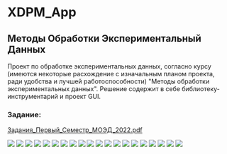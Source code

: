 # XDPM_App

## Методы Обработки Экспериментальный Данных

Проект по обработке экспериментальных данных, согласно курсу (имеются некоторые расхождение с изначальным планом проекта, ради удобства и лучшей работоспособности) "Методы обработки экспериментальных данных". Решение содержит в себе библиотеку-инструментарий и проект GUI.

### Задание:
[Задания_Первый_Семестр_МОЭД_2022.pdf](https://github.com/bygorishe/XDPM_App/files/10155729/_._._._2022.pdf)

![](https://github.com/bygorishe/XDPM_App/blob/master/%D0%9C%D0%9E%D0%AD%D0%94%20%D0%97%D0%B0%D0%B4%D0%B0%D0%BD%D0%B8%D1%8F/Jpg_Task/%D0%97%D0%B0%D0%B4%D0%B0%D0%BD%D0%B8%D1%8F_%D0%9F%D0%B5%D1%80%D0%B2%D1%8B%D0%B9_%D0%A1%D0%B5%D0%BC%D0%B5%D1%81%D1%82%D1%80_%D0%9C%D0%9E%D0%AD%D0%94_2022_page-0001.jpg)
![](https://github.com/bygorishe/XDPM_App/blob/master/%D0%9C%D0%9E%D0%AD%D0%94%20%D0%97%D0%B0%D0%B4%D0%B0%D0%BD%D0%B8%D1%8F/Jpg_Task/%D0%97%D0%B0%D0%B4%D0%B0%D0%BD%D0%B8%D1%8F_%D0%9F%D0%B5%D1%80%D0%B2%D1%8B%D0%B9_%D0%A1%D0%B5%D0%BC%D0%B5%D1%81%D1%82%D1%80_%D0%9C%D0%9E%D0%AD%D0%94_2022_page-0002.jpg)
![](https://github.com/bygorishe/XDPM_App/blob/master/%D0%9C%D0%9E%D0%AD%D0%94%20%D0%97%D0%B0%D0%B4%D0%B0%D0%BD%D0%B8%D1%8F/Jpg_Task/%D0%97%D0%B0%D0%B4%D0%B0%D0%BD%D0%B8%D1%8F_%D0%9F%D0%B5%D1%80%D0%B2%D1%8B%D0%B9_%D0%A1%D0%B5%D0%BC%D0%B5%D1%81%D1%82%D1%80_%D0%9C%D0%9E%D0%AD%D0%94_2022_page-0003.jpg)
![](https://github.com/bygorishe/XDPM_App/blob/master/%D0%9C%D0%9E%D0%AD%D0%94%20%D0%97%D0%B0%D0%B4%D0%B0%D0%BD%D0%B8%D1%8F/Jpg_Task/%D0%97%D0%B0%D0%B4%D0%B0%D0%BD%D0%B8%D1%8F_%D0%9F%D0%B5%D1%80%D0%B2%D1%8B%D0%B9_%D0%A1%D0%B5%D0%BC%D0%B5%D1%81%D1%82%D1%80_%D0%9C%D0%9E%D0%AD%D0%94_2022_page-0004.jpg)
![](https://github.com/bygorishe/XDPM_App/blob/master/%D0%9C%D0%9E%D0%AD%D0%94%20%D0%97%D0%B0%D0%B4%D0%B0%D0%BD%D0%B8%D1%8F/Jpg_Task/%D0%97%D0%B0%D0%B4%D0%B0%D0%BD%D0%B8%D1%8F_%D0%9F%D0%B5%D1%80%D0%B2%D1%8B%D0%B9_%D0%A1%D0%B5%D0%BC%D0%B5%D1%81%D1%82%D1%80_%D0%9C%D0%9E%D0%AD%D0%94_2022_page-0005.jpg)
![](https://github.com/bygorishe/XDPM_App/blob/master/%D0%9C%D0%9E%D0%AD%D0%94%20%D0%97%D0%B0%D0%B4%D0%B0%D0%BD%D0%B8%D1%8F/Jpg_Task/%D0%97%D0%B0%D0%B4%D0%B0%D0%BD%D0%B8%D1%8F_%D0%9F%D0%B5%D1%80%D0%B2%D1%8B%D0%B9_%D0%A1%D0%B5%D0%BC%D0%B5%D1%81%D1%82%D1%80_%D0%9C%D0%9E%D0%AD%D0%94_2022_page-0006.jpg)
![](https://github.com/bygorishe/XDPM_App/blob/master/%D0%9C%D0%9E%D0%AD%D0%94%20%D0%97%D0%B0%D0%B4%D0%B0%D0%BD%D0%B8%D1%8F/Jpg_Task/%D0%97%D0%B0%D0%B4%D0%B0%D0%BD%D0%B8%D1%8F_%D0%9F%D0%B5%D1%80%D0%B2%D1%8B%D0%B9_%D0%A1%D0%B5%D0%BC%D0%B5%D1%81%D1%82%D1%80_%D0%9C%D0%9E%D0%AD%D0%94_2022_page-0007.jpg)
![](https://github.com/bygorishe/XDPM_App/blob/master/%D0%9C%D0%9E%D0%AD%D0%94%20%D0%97%D0%B0%D0%B4%D0%B0%D0%BD%D0%B8%D1%8F/Jpg_Task/%D0%97%D0%B0%D0%B4%D0%B0%D0%BD%D0%B8%D1%8F_%D0%9F%D0%B5%D1%80%D0%B2%D1%8B%D0%B9_%D0%A1%D0%B5%D0%BC%D0%B5%D1%81%D1%82%D1%80_%D0%9C%D0%9E%D0%AD%D0%94_2022_page-0008.jpg)
![](https://github.com/bygorishe/XDPM_App/blob/master/%D0%9C%D0%9E%D0%AD%D0%94%20%D0%97%D0%B0%D0%B4%D0%B0%D0%BD%D0%B8%D1%8F/Jpg_Task/%D0%97%D0%B0%D0%B4%D0%B0%D0%BD%D0%B8%D1%8F_%D0%9F%D0%B5%D1%80%D0%B2%D1%8B%D0%B9_%D0%A1%D0%B5%D0%BC%D0%B5%D1%81%D1%82%D1%80_%D0%9C%D0%9E%D0%AD%D0%94_2022_page-0009.jpg)
![](https://github.com/bygorishe/XDPM_App/blob/master/%D0%9C%D0%9E%D0%AD%D0%94%20%D0%97%D0%B0%D0%B4%D0%B0%D0%BD%D0%B8%D1%8F/Jpg_Task/%D0%97%D0%B0%D0%B4%D0%B0%D0%BD%D0%B8%D1%8F_%D0%9F%D0%B5%D1%80%D0%B2%D1%8B%D0%B9_%D0%A1%D0%B5%D0%BC%D0%B5%D1%81%D1%82%D1%80_%D0%9C%D0%9E%D0%AD%D0%94_2022_page-0010.jpg)
![](https://github.com/bygorishe/XDPM_App/blob/master/%D0%9C%D0%9E%D0%AD%D0%94%20%D0%97%D0%B0%D0%B4%D0%B0%D0%BD%D0%B8%D1%8F/Jpg_Task/%D0%97%D0%B0%D0%B4%D0%B0%D0%BD%D0%B8%D1%8F_%D0%9F%D0%B5%D1%80%D0%B2%D1%8B%D0%B9_%D0%A1%D0%B5%D0%BC%D0%B5%D1%81%D1%82%D1%80_%D0%9C%D0%9E%D0%AD%D0%94_2022_page-0011.jpg)
![](https://github.com/bygorishe/XDPM_App/blob/master/%D0%9C%D0%9E%D0%AD%D0%94%20%D0%97%D0%B0%D0%B4%D0%B0%D0%BD%D0%B8%D1%8F/Jpg_Task/%D0%97%D0%B0%D0%B4%D0%B0%D0%BD%D0%B8%D1%8F_%D0%9F%D0%B5%D1%80%D0%B2%D1%8B%D0%B9_%D0%A1%D0%B5%D0%BC%D0%B5%D1%81%D1%82%D1%80_%D0%9C%D0%9E%D0%AD%D0%94_2022_page-0012.jpg)
![](https://github.com/bygorishe/XDPM_App/blob/master/%D0%9C%D0%9E%D0%AD%D0%94%20%D0%97%D0%B0%D0%B4%D0%B0%D0%BD%D0%B8%D1%8F/Jpg_Task/%D0%97%D0%B0%D0%B4%D0%B0%D0%BD%D0%B8%D1%8F_%D0%9F%D0%B5%D1%80%D0%B2%D1%8B%D0%B9_%D0%A1%D0%B5%D0%BC%D0%B5%D1%81%D1%82%D1%80_%D0%9C%D0%9E%D0%AD%D0%94_2022_page-0013.jpg)
![](https://github.com/bygorishe/XDPM_App/blob/master/%D0%9C%D0%9E%D0%AD%D0%94%20%D0%97%D0%B0%D0%B4%D0%B0%D0%BD%D0%B8%D1%8F/Jpg_Task/%D0%97%D0%B0%D0%B4%D0%B0%D0%BD%D0%B8%D1%8F_%D0%9F%D0%B5%D1%80%D0%B2%D1%8B%D0%B9_%D0%A1%D0%B5%D0%BC%D0%B5%D1%81%D1%82%D1%80_%D0%9C%D0%9E%D0%AD%D0%94_2022_page-0014.jpg)
![](https://github.com/bygorishe/XDPM_App/blob/master/%D0%9C%D0%9E%D0%AD%D0%94%20%D0%97%D0%B0%D0%B4%D0%B0%D0%BD%D0%B8%D1%8F/Jpg_Task/%D0%97%D0%B0%D0%B4%D0%B0%D0%BD%D0%B8%D1%8F_%D0%9F%D0%B5%D1%80%D0%B2%D1%8B%D0%B9_%D0%A1%D0%B5%D0%BC%D0%B5%D1%81%D1%82%D1%80_%D0%9C%D0%9E%D0%AD%D0%94_2022_page-0015.jpg)
![](https://github.com/bygorishe/XDPM_App/blob/master/%D0%9C%D0%9E%D0%AD%D0%94%20%D0%97%D0%B0%D0%B4%D0%B0%D0%BD%D0%B8%D1%8F/Jpg_Task/%D0%97%D0%B0%D0%B4%D0%B0%D0%BD%D0%B8%D1%8F_%D0%9F%D0%B5%D1%80%D0%B2%D1%8B%D0%B9_%D0%A1%D0%B5%D0%BC%D0%B5%D1%81%D1%82%D1%80_%D0%9C%D0%9E%D0%AD%D0%94_2022_page-0016.jpg)
![](https://github.com/bygorishe/XDPM_App/blob/master/%D0%9C%D0%9E%D0%AD%D0%94%20%D0%97%D0%B0%D0%B4%D0%B0%D0%BD%D0%B8%D1%8F/Jpg_Task/%D0%97%D0%B0%D0%B4%D0%B0%D0%BD%D0%B8%D1%8F_%D0%9F%D0%B5%D1%80%D0%B2%D1%8B%D0%B9_%D0%A1%D0%B5%D0%BC%D0%B5%D1%81%D1%82%D1%80_%D0%9C%D0%9E%D0%AD%D0%94_2022_page-0017.jpg)
![](https://github.com/bygorishe/XDPM_App/blob/master/%D0%9C%D0%9E%D0%AD%D0%94%20%D0%97%D0%B0%D0%B4%D0%B0%D0%BD%D0%B8%D1%8F/Jpg_Task/%D0%97%D0%B0%D0%B4%D0%B0%D0%BD%D0%B8%D1%8F_%D0%9F%D0%B5%D1%80%D0%B2%D1%8B%D0%B9_%D0%A1%D0%B5%D0%BC%D0%B5%D1%81%D1%82%D1%80_%D0%9C%D0%9E%D0%AD%D0%94_2022_page-0018.jpg)
![](https://github.com/bygorishe/XDPM_App/blob/master/%D0%9C%D0%9E%D0%AD%D0%94%20%D0%97%D0%B0%D0%B4%D0%B0%D0%BD%D0%B8%D1%8F/Jpg_Task/%D0%97%D0%B0%D0%B4%D0%B0%D0%BD%D0%B8%D1%8F_%D0%9F%D0%B5%D1%80%D0%B2%D1%8B%D0%B9_%D0%A1%D0%B5%D0%BC%D0%B5%D1%81%D1%82%D1%80_%D0%9C%D0%9E%D0%AD%D0%94_2022_page-0019.jpg)
![](https://github.com/bygorishe/XDPM_App/blob/master/%D0%9C%D0%9E%D0%AD%D0%94%20%D0%97%D0%B0%D0%B4%D0%B0%D0%BD%D0%B8%D1%8F/Jpg_Task/%D0%97%D0%B0%D0%B4%D0%B0%D0%BD%D0%B8%D1%8F_%D0%9F%D0%B5%D1%80%D0%B2%D1%8B%D0%B9_%D0%A1%D0%B5%D0%BC%D0%B5%D1%81%D1%82%D1%80_%D0%9C%D0%9E%D0%AD%D0%94_2022_page-0020.jpg)
